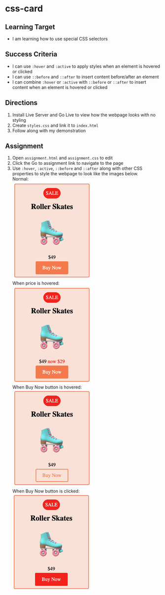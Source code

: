 # css-card

## Learning Target
- I am learning how to use special CSS selectors

## Success Criteria
- I can use ```:hover``` and ```:active``` to apply styles when an element is hovered or clicked
- I can use ```::before``` and ```::after``` to insert content before/after an element
- I can combine ```:hover``` or ```:active``` with ```::before``` or ```::after``` to insert content when an element is hovered or clicked


## Directions
1. Install Live Server and Go Live to view how the webpage looks with no styling
2. Create ```styles.css``` and link it to ```index.html``` 
3. Follow along with my demonstration

## Assignment
1. Open ```assignment.html``` and ```assignment.css``` to edit
2. Click the Go to assignment link to navigate to the page
3. Use ```:hover```, ```:active```, ```::before``` and ```::after``` along with other CSS properties to style the webpage to look like the images below.  
Normal:  
![](sc1.png)  
When price is hovered:  
![](sc2.png)  
When Buy Now button is hovered:  
![](sc3.png)  
When Buy Now button is clicked:  
![](sc4.png) 